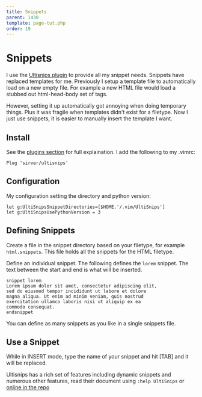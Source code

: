 ```yaml
---
title: Snippets
parent: 1430
template: page-tut.php
order: 19
---
```


# Snippets

I use the [Ultisnips plugin](https://github.com/SirVer/ultisnips) to provide all my snippet needs. Snippets have replaced templates for me. Previously I setup a template file to automatically load on a new empty file. For example a new HTML file would load a stubbed out html-head-body set of tags.

However, setting it up automatically got annoying when doing temporary things. Plus it was fragile when templates didn't exist for a filetype. Now I just use snippets, it is easier to manually insert the template I want.

## Install

See the [plugins section](/working-with-vim/plugins/) for full explaination. I add the following to my .vimrc:

```
Plug 'sirver/ultisnips'
```

## Configuration

My configuration setting the directory and python version:

```
let g:UltiSnipsSnippetDirectories=[$HOME.'/.vim/UltiSnips']
let g:UltiSnipsUsePythonVersion = 3
```

## Defining Snippets

Create a file in the snippet directory based on your filetype, for example `html.snippets`. This file holds all the snippets for the HTML filetype.

Define an individual snippet. The following defines the `lorem` snippet. The text between the start and end is what will be inserted.

```
snippet lorem
Lorem ipsum dolor sit amet, consectetur adipiscing elit,
sed do eiusmod tempor incididunt ut labore et dolore
magna aliqua. Ut enim ad minim veniam, quis nostrud
exercitation ullamco laboris nisi ut aliquip ex ea
commodo consequat.
endsnippet
```

You can define as many snippets as you like in a single snippets file.

## Use a Snippet

While in INSERT mode, type the name of your snippet and hit [TAB] and it will be replaced.

Ultisnips has a rich set of features including dynamic snippets and numerous other features, read their document using `:help UltiSnips` or [online in the repo](https://github.com/SirVer/ultisnips/blob/master/doc/UltiSnips.txt)

